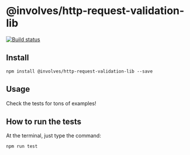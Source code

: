 # @involves/http-request-validation-lib

[![Build status](https://badge.buildkite.com/b9512e3fe60b5e3e0122d545b42967f88ee54ddef3d97144c6.svg)](https://buildkite.com/involves/nodejs-lib-http-request-validation)

## Install
```
npm install @involves/http-request-validation-lib --save
```

## Usage

Check the tests for tons of examples!

## How to run the tests

At the terminal, just type the command:
```
npm run test
```